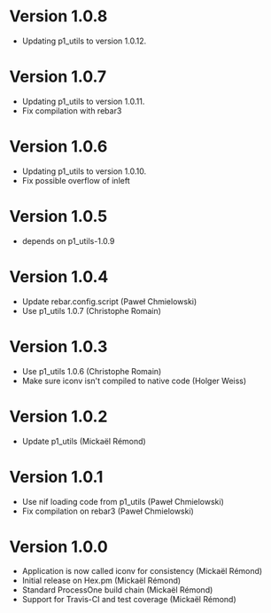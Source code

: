 # Version 1.0.8

* Updating p1_utils to version 1.0.12.

# Version 1.0.7

* Updating p1_utils to version 1.0.11.
* Fix compilation with rebar3

# Version 1.0.6

* Updating p1_utils to version 1.0.10.
* Fix possible overflow of inleft

# Version 1.0.5

* depends on p1_utils-1.0.9

# Version 1.0.4

* Update rebar.config.script (Paweł Chmielowski)
* Use p1_utils 1.0.7 (Christophe Romain)

# Version 1.0.3

* Use p1_utils 1.0.6 (Christophe Romain)
* Make sure iconv isn't compiled to native code (Holger Weiss)

# Version 1.0.2

* Update p1_utils (Mickaël Rémond)

# Version 1.0.1

* Use nif loading code from p1_utils (Paweł Chmielowski)
* Fix compilation on rebar3 (Paweł Chmielowski)

# Version 1.0.0

* Application is now called iconv for consistency (Mickaël Rémond)
* Initial release on Hex.pm (Mickaël Rémond)
* Standard ProcessOne build chain (Mickaël Rémond)
* Support for Travis-CI and test coverage (Mickaël Rémond)
